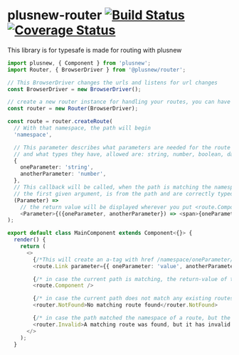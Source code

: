 # plusnew-router [![Build Status](https://api.travis-ci.org/plusnew/plusnew-router.svg?branch=master)](https://travis-ci.org/plusnew/plusnew-router) [![Coverage Status](https://coveralls.io/repos/github/plusnew/plusnew-router/badge.svg?branch=master)](https://coveralls.io/github/plusnew/plusnew-router)

This library is for typesafe is made for routing with plusnew

```ts
import plusnew, { Component } from 'plusnew';
import Router, { BrowserDriver } from '@plusnew/router';

// This BrowserDriver changes the urls and listens for url changes
const BrowserDriver = new BrowserDriver();

// create a new router instance for handling your routes, you can have multiple if needed
const router = new Router(BrowserDriver);

const route = router.createRoute(
  // With that namespace, the path will begin
  'namespace',

  // This parameter describes what parameters are needed for the route
  // and what types they have, allowed are: string, number, boolean, date
  {
    oneParameter: 'string',
    anotherParameter: 'number',
  },
  // This callback will be called, when the path is matching the namespace and the parameters
  // the first given argument, is from the path and are correctly typed
  (Parameter) =>
    // the return value will be displayed wherever you put <route.Component />
    <Parameter>{({oneParameter, anotherParameter}) => <span>{oneParameter} {anotherParameter}</span></Parameter>
);

export default class MainComponent extends Component<{}> {
  render() {
    return (
      <>
        {/*This will create an a-tag with href /namespace/oneParameter/value/anotherParameter/2/ */}
        <route.Link parameter={{ oneParameter: 'value', anotherParameter: 2 }}>LinkText</route.Link>

        {/* in case the current path is matching, the return-value of the route-callback with the span will be here*/}
        <route.Component />

        {/* in case the current path does not match any existing routes, the children of NotFound will be displayed */}
        <router.NotFound>No matching route found</router.NotFound>

        {/* in case the path matched the namespace of a route, but the parameters were not correct the children of Invalid will be display */}
        <router.Invalid>A matching route was found, but it has invalid parameters</router.Invalid>
      </>
    );
  }
```
